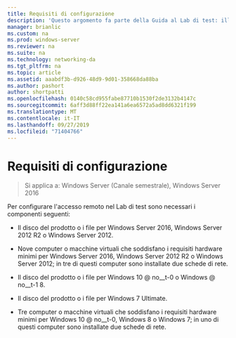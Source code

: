 ```yaml
---
title: Requisiti di configurazione
description: 'Questo argomento fa parte della Guida al Lab di test: illustra una distribuzione multisito di DirectAccess per Windows Server 2016'
manager: brianlic
ms.custom: na
ms.prod: windows-server
ms.reviewer: na
ms.suite: na
ms.technology: networking-da
ms.tgt_pltfrm: na
ms.topic: article
ms.assetid: aaabdf3b-d926-48d9-9d01-358668da88ba
ms.author: pashort
author: shortpatti
ms.openlocfilehash: 0140c58cd955fabe87710b1530f2de3132b4147c
ms.sourcegitcommit: 6aff3d88ff22ea141a6ea6572a5ad8dd6321f199
ms.translationtype: MT
ms.contentlocale: it-IT
ms.lasthandoff: 09/27/2019
ms.locfileid: "71404766"
---
```

# <a name="configuration-requirements"></a>Requisiti di configurazione

>Si applica a: Windows Server (Canale semestrale), Windows Server 2016

Per configurare l'accesso remoto nel Lab di test sono necessari i componenti seguenti:  
  
-   Il disco del prodotto o i file per Windows Server 2016, Windows Server 2012 R2 o Windows Server 2012.  
  
-   Nove computer o macchine virtuali che soddisfano i requisiti hardware minimi per Windows Server 2016, Windows Server 2012 R2 o Windows Server 2012; in tre di questi computer sono installate due schede di rete.  
  
-   Il disco del prodotto o i file per Windows 10 @ no__t-0 o Windows @ no__t-1 8.  
  
-   Il disco del prodotto o i file per Windows 7 Ultimate.  
  
-   Tre computer o macchine virtuali che soddisfano i requisiti hardware minimi per Windows 10 @ no__t-0, Windows 8 o Windows 7; in uno di questi computer sono installate due schede di rete.  
  


